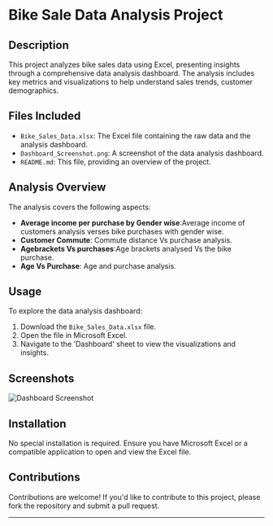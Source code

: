 # Bike Sale Data Analysis Project

## Description
This project analyzes bike sales data using Excel, presenting insights through a comprehensive data analysis dashboard. The analysis includes key metrics and visualizations to help understand sales trends, customer demographics.

## Files Included
- `Bike_Sales_Data.xlsx`: The Excel file containing the raw data and the analysis dashboard.
- `Dashboard_Screenshot.png`: A screenshot of the data analysis dashboard.
- `README.md`: This file, providing an overview of the project.

## Analysis Overview
The analysis covers the following aspects:
- **Average income per purchase by Gender wise**:Average income of customers analysis verses bike purchases with gender wise.
- **Customer Commute**: Commute distance Vs purchase analysis.
- **Agebrackets Vs purchases**:Age brackets analysed Vs the bike purchase.
- **Age Vs Purchase**: Age and purchase analysis.

## Usage
To explore the data analysis dashboard:
1. Download the `Bike_Sales_Data.xlsx` file.
2. Open the file in Microsoft Excel.
3. Navigate to the 'Dashboard' sheet to view the visualizations and insights.

## Screenshots
![Dashboard Screenshot](Dashboard_Screenshot.png)

## Installation
No special installation is required. Ensure you have Microsoft Excel or a compatible application to open and view the Excel file.

## Contributions
Contributions are welcome! If you'd like to contribute to this project, please fork the repository and submit a pull request.

---
